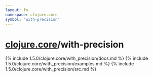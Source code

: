 ```yaml
---
layout: fn
namespace: clojure.core
symbol: "with-precision"
---
```


# [clojure.core](../)/with-precision

{% include 1.5.0/clojure.core/with_precision/docs.md %}
{% include 1.5.0/clojure.core/with_precision/examples.md %}
{% include 1.5.0/clojure.core/with_precision/src.md %}

